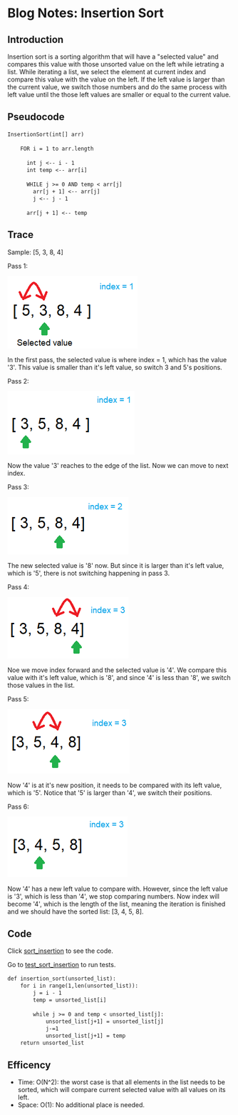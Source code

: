 # Blog Notes: Insertion Sort

## Introduction
Insertion sort is a sorting algorithm that will have a "selected value" and compares this value with those unsorted value
on the left while ietrating a list. While iterating a list, we select the element at current index and compare this value
with the value on the left. If the left value is larger than the current value, we switch those numbers and do the same process
with left value until the those left values are smaller or equal to the current value.

## Pseudocode
```
InsertionSort(int[] arr)

    FOR i = 1 to arr.length

      int j <-- i - 1
      int temp <-- arr[i]

      WHILE j >= 0 AND temp < arr[j]
        arr[j + 1] <-- arr[j]
        j <-- j - 1

      arr[j + 1] <-- temp
```

## Trace
Sample: [5, 3, 8, 4]

Pass 1:

![insertion01](insertion01.png)

In the first pass, the selected value is where index = 1, which has the value '3'.
This value is smaller than it's left value, so switch 3 and 5's positions.

Pass 2:

![insertion02](insertion02.png)

Now the value '3' reaches to the edge of the list. Now we can move to next index.

Pass 3:

![insertion03](insertion03.png)

The new selected value is '8' now. But since it is larger than it's left value, which is '5',
there is not switching happening in pass 3.

Pass 4:

![insertion04](insertion04.png)

Noe we move index forward and the selected value is '4'. We compare this value with it's left value, which is '8',
and since '4' is less than '8', we switch those values in the list.

Pass 5:

![insertion05](insertion05.png)

Now '4' is at it's new position, it needs to be compared with its left value, which is '5'.
Notice that '5' is larger than '4', we switch their positions.

Pass 6:

![insertion06](insertion06.png)

Now '4' has a new left value to compare with. However, since the left value is '3', which is less than '4',
we stop comparing numbers. Now index will become '4', which is the length of the list, meaning the iteration
is finished and we should have the sorted list: [3, 4, 5, 8].


## Code

Click [sort_insertion](../../python/code_challenges/sort_insertion.py) to see the code.

Go to [test_sort_insertion](../../python/tests/code_challenges/test_sort_insertion.py) to run tests.

```
def insertion_sort(unsorted_list):
    for i in range(1,len(unsorted_list)):
        j = i - 1
        temp = unsorted_list[i]

        while j >= 0 and temp < unsorted_list[j]:
            unsorted_list[j+1] = unsorted_list[j]
            j-=1
            unsorted_list[j+1] = temp
    return unsorted_list
```

## Efficency
- Time: O(N^2): the worst case is that all elements in the list needs to be sorted,
which will compare current selected value with all values on its left.
- Space: O(1): No additional place is needed.
